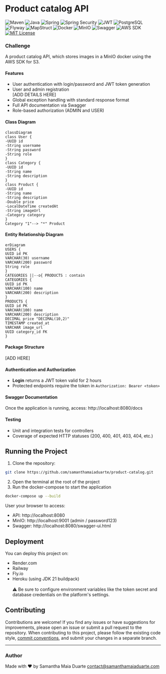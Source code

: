 # Product catalog API
![Maven](https://img.shields.io/badge/Maven-C71A36?style=flat&logo=apachemaven&logoColor=white)
![Java](https://img.shields.io/badge/Java-ED8B00.svg?style=flat&logo=openjdk&logoColor=white)
![Spring](https://img.shields.io/badge/Spring-6DB33F?style=flat&logo=spring&logoColor=white)
![Spring Security](https://img.shields.io/badge/Spring_Security-6DB33F?style=flat&logo=springsecurity&logoColor=white)
![JWT](https://img.shields.io/badge/JWT-000000?style=flat&logo=jsonwebtokens&logoColor=white)
![PostgreSQL](https://img.shields.io/badge/PostgreSQL-4169E1?style=flat&logo=postgresql&logoColor=white)
![Flyway](https://img.shields.io/badge/Flyway-CC0200?style=flat&logo=flyway&logoColor=white)
![MapStruct](https://img.shields.io/badge/MapStruct-E94E1B)
![Docker](https://img.shields.io/badge/Docker-2496ED?style=flat&logo=docker&logoColor=white)
![MinIO](https://img.shields.io/badge/MinIO-C72E49?style=flat&logo=minio&logoColor=white)
![Swagger](https://img.shields.io/badge/Swagger-85EA2D?style=flat&logo=swagger&logoColor=black)
![AWS SDK](https://img.shields.io/badge/AWS-SDK-FF9900)
[![MIT License](https://img.shields.io/badge/License-MIT-green)](./LICENSE)
### Challenge
A product catalog API, which stores images in a MinIO docker using the AWS SDK for S3.
#### Features
- User authentication with login/password and JWT token generation
- User and admin registration <br/>
[ADD DETAILS HERE]
- Global exception handling with standard response format
- Full API documentation via Swagger
- Role-based authorization (ADMIN and USER)
#### Class Diagram
``` mermaid
classDiagram
class User {
-UUID id
-String username
-String password
-String role
}
class Category {
-UUID id
-String name
-String description
}
class Product {
-UUID id
-String name
-String description
-Double price
-LocalDateTime createdAt
-String imageUrl
-Category category
}
Category "1"--> "*" Product
```
#### Entity Relationship Diagram
``` mermaid
erDiagram
USERS {
UUID id PK
VARCHAR(30) username
VARCHAR(200) password
String role
}
CATEGORIES ||--o{ PRODUCTS : contain
CATEGORIES {
UUID id PK
VARCHAR(100) name
VARCHAR(200) description
}
PRODUCTS {
UUID id PK
VARCHAR(100) name
VARCHAR(200) description
DECIMAL price "DECIMAL(10,2)"
TIMESTAMP created_at
VARCHAR image_url
UUID category_id FK
}
```
#### Package Structure
[ADD HERE]
#### Authentication and Authorization
- **Login** returns a JWT token valid for 2 hours
- Protected endpoints require the token in `Authorization: Bearer <token>`
#### Swagger Documentation
Once the application is running, access:
http://localhost:8080/docs
#### Testing
- Unit and integration tests for controllers
- Coverage of expected HTTP statuses (200, 400, 401, 403, 404, etc.)
## Running the Project
1. Clone the repository:
```bash
git clone https://github.com/samanthamaiaduarte/product-catalog.git
```
2. Open the terminal at the root of the project
3. Run the docker-compose to start the application
```bash
docker-compose up --build
```

User your browser to access:
- API: http://localhost:8080
- MinIO: http://localhost:9001 (admin / password123)
- Swagger: http://localhost:8080/swagger-ui.html
## Deployment
You can deploy this project on:
- Render.com
- Railway
- Fly.io
- Heroku (using JDK 21 buildpack)<br/><br/>
⚠️ Be sure to configure environment variables like the token secret and database credentials on the platform's settings.
## Contributing
Contributions are welcome! If you find any issues or have suggestions for improvements, please open an issue or submit a pull request to the repository.
When contributing to this project, please follow the existing code style, [commit conventions](https://www.conventionalcommits.org/en/v1.0.0/), and submit your changes in a separate branch.

---
### Author
Made with ❤️ by Samantha Maia Duarte
contact@samanthamaiaduarte.com